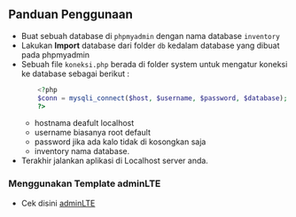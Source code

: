 ## Panduan Penggunaan

- Buat sebuah database di `phpmyadmin` dengan nama database `inventory`
- Lakukan <b>Import</b> database dari folder `db` kedalam database yang dibuat pada phpmyadmin
- Sebuah file `koneksi.php` berada di folder system untuk mengatur koneksi ke database sebagai berikut :
  ```php
      <?php
      $conn = mysqli_connect($host, $username, $password, $database);
      ?>
  ```
  - hostnama deafult localhost
  - username biasanya root default
  - password jika ada kalo tidak di kosongkan saja
  - inventory nama database.
- Terakhir jalankan aplikasi di Localhost server anda.

### Menggunakan Template adminLTE
- Cek disini [adminLTE](https://github.com/ColorlibHQ/AdminLTE)

